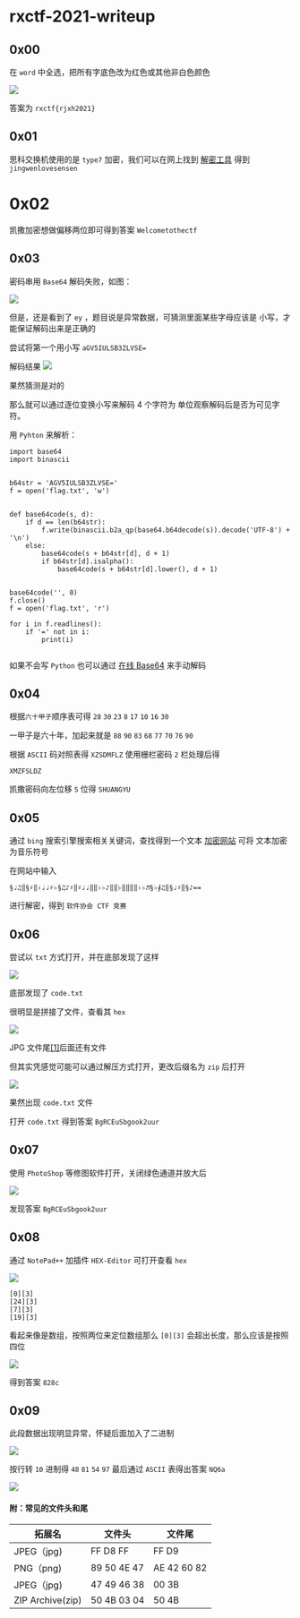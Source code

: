 # rxctf-2021-writeup

## 0x00

在 `word` 中全选，把所有字底色改为红色或其他非白色颜色

![](https://raw.githubusercontent.com/RJXH/pictures/main/rxctf2021/0x00.00.png)

答案为 `rxctf{rjxh2021}`

## 0x01

思科交换机使用的是 `type7` 加密，我们可以在网上找到 [解密工具](http://www.atoolbox.net/Tool.php?Id=992) 得到 
`jingwenlovesensen`

# 0x02

凯撒加密想做偏移两位即可得到答案
`Welcometothectf`

## 0x03

密码串用 `Base64` 解码失败，如图：

![](https://raw.githubusercontent.com/RJXH/pictures/main/rxctf2021/0x03.00.png)

但是，还是看到了 `ey` ，题目说是异常数据，可猜测里面某些字母应该是 小写，才能保证解码出来是正确的

尝试将第一个用小写 `aGV5IULSB3ZLVSE=`

解码结果 
![](https://raw.githubusercontent.com/RJXH/pictures/main/rxctf2021/0x03.01.png)

果然猜测是对的

那么就可以通过逐位变换小写来解码 4 个字符为 单位观察解码后是否为可见字符。 

用 `Pyhton` 来解析：

```
import base64
import binascii


b64str = 'AGV5IULSB3ZLVSE='
f = open('flag.txt', 'w')


def base64code(s, d):
    if d == len(b64str):
        f.write(binascii.b2a_qp(base64.b64decode(s)).decode('UTF-8') + '\n')
    else:
        base64code(s + b64str[d], d + 1)
        if b64str[d].isalpha():
            base64code(s + b64str[d].lower(), d + 1)


base64code('', 0)
f.close()
f = open('flag.txt', 'r')

for i in f.readlines():
    if '=' not in i:
        print(i)


```

如果不会写 `Python` 也可以通过 [在线 Base64](https://base64.us/) 来手动解码

## 0x04

根据`六十甲子`顺序表可得 `28` `30` `23` `8` `17` `10` `16` `30`

一甲子是六十年，加起来就是 `88` `90` `83` `68` `77` `70` `76` `90`

根据 `ASCII` 码对照表得 `XZSDMFLZ` 使用栅栏密码 `2` 栏处理后得

`XMZFSLDZ` 

凯撒密码向左位移 `5` 位得 `SHUANGYU`

## 0x05

通过 `bing` 搜索引擎搜索相关关键词，查找得到一个文本 [加密网站](https://www.qqxiuzi.cn/bianma/wenbenjiami.php?s=yinyue) 可将
文本加密为音乐符号

在网站中输入

`§♩♫‖§♯‖♭♩♩♯♭§♫♪♯‖♯♩♩‖‖♭♭♪‖‖♭‖‖‖‖♭♭♬§♭∮♫‖§♩♯‖§♪==`

进行解密，得到
`软件协会 CTF 竞赛`

## 0x06

尝试以 `txt` 方式打开，并在底部发现了这样

![](https://raw.githubusercontent.com/RJXH/pictures/main/rxctf2021/0x06.00.png)

底部发现了 `code.txt`

很明显是拼接了文件，查看其 `hex` 

![](https://raw.githubusercontent.com/RJXH/pictures/main/rxctf2021/0x06.01.png)

JPG 文件尾[[1]](#file)后面还有文件

但其实凭感觉可能可以通过解压方式打开，更改后缀名为 `zip` 后打开

![](https://raw.githubusercontent.com/RJXH/pictures/main/rxctf2021/0x06.02.png)

果然出现 `code.txt` 文件

打开 `code.txt` 得到答案
`BgRCEuSbgook2uur`

## 0x07

使用 `PhotoShop` 等修图软件打开，关闭绿色通道并放大后

![](https://raw.githubusercontent.com/RJXH/pictures/main/rxctf2021/0x07.00.png)

发现答案 
`BgRCEuSbgook2uur`

## 0x08

通过 `NotePad++` 加插件 `HEX-Editor` 可打开查看 `hex`

![](https://raw.githubusercontent.com/RJXH/pictures/main/rxctf2021/0x08.00.png)

```
[0][3]
[24][3]
[7][3]
[19][3]
```
看起来像是数组，按照两位来定位数组那么 `[0][3]` 会超出长度，那么应该是按照四位

![](https://raw.githubusercontent.com/RJXH/pictures/main/rxctf2021/0x08.00.png)

得到答案 `828c`

## 0x09

此段数据出现明显异常，怀疑后面加入了二进制

![](https://raw.githubusercontent.com/RJXH/pictures/main/rxctf2021/0x08.01.png)

按行转 `10` 进制得 `48` `81` `54` `97` 最后通过 `ASCII` 表得出答案
`NQ6a`

![](https://raw.githubusercontent.com/RJXH/pictures/main/rxctf2021/0x09.00.png)

#### <span id="file">附：常见的文件头和尾</span>

| 拓展名 | 文件头 | 文件尾 |
| ---- | ---- | ---- |
| JPEG（jpg)  | FF D8 FF | FF D9 |
| PNG（png)  | 89 50 4E 47 | AE 42 60 82 |
| JPEG（jpg)  | 47 49 46 38	 | 00 3B |
| ZIP Archive(zip)  | 50 4B 03 04 | 50 4B |